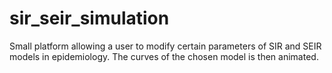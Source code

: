 # sir_seir_simulation
Small platform allowing a user to modify certain parameters of SIR and SEIR models in epidemiology. The curves of the chosen model is then animated.
